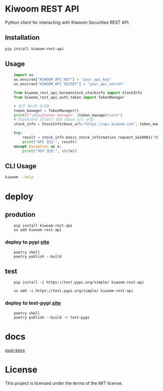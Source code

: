 # Kiwoom REST API

Python client for interacting with Kiwoom Securities REST API.

## Installation

```bash
pip install kiwoom-rest-api
```

## Usage

```python
    import os
    os.environ["KIWOOM_API_KEY"] = "your_api_key"
    os.environ["KIWOOM_API_SECRET"] = "your_api_secret"

    from kiwoom_rest_api.koreanstock.stockinfo import StockInfo
    from kiwoom_rest_api.auth.token import TokenManager

    # 토큰 매니저 초기화
    token_manager = TokenManager()
    print(f"\n\n★@token_manager: {token_manager}\n\n")
    # StockInfo 인스턴스 생성 (base_url 수정)
    stock_info = StockInfo(base_url="https://api.kiwoom.com", token_manager=token_manager)

    try:
        result = stock_info.basic_stock_information_request_ka10001("005930")
        print("API 응답:", result)
    except Exception as e:
        print("에러 발생:", str(e))
```

## CLI Usage

```bash
kiwoom --help
```











# deploy

## prodution
```
    pip install kiwoom-rest-api
    uv add kiwoom-rest-api
```

### deploy to pypi [site](https://pypi.org/project/kiwoom-rest-api/)
```
    poetry shell
    poetry publish --build
```


## test
```
    pip install -i https://test.pypi.org/simple/ kiwoom-rest-api
```
```
    uv add -i https://test.pypi.org/simple/ kiwoom-rest-api
```

### deploy to test-pypi [site](https://test.pypi.org/project/kiwoom-rest-api/)
```
    poetry shell
    poetry publish --build -r test-pypi
```


# docs
[pypi-keys]()



# License

This project is licensed under the terms of the MIT license.
